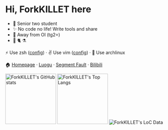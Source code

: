 # Hi, ForkKILLET here

- :school: Senior two student
- :sparkles: No code no life! Write tools and share
- :wave: Away from OI (tg2=)
- :chocolate_bar: :cat2: :alembic:

:zap: Use zsh ([config](https://github.com/ForkKILLET/FkHome)) · :v: Use vim ([config](https://github.com/ForkKILLET/FkVim)) · :bow_and_arrow: Use archlinux

:house: [Homepage](https://icelava.top) · [Luogu](https://www.luogu.com.cn/user/125210) · [Segment Fault](https://segmentfault.com/u/forkkillet) · [Bilibili](https://space.bilibili.com/652340629)

<img src="https://github-readme-stats-one-bice.vercel.app/api?username=ForkKILLET&count_private=true&theme=calm&show_icons=true&include_all_commits=true&role=OWNER,ORGANIZATION_MEMBER,COLLABORATOR" alt="ForkKILLET's GitHub stats" height="158" />
<img src="https://github-readme-stats-one-bice.vercel.app/api/top-langs/?username=ForkKILLET&layout=compact&langs_count=8&theme=calm&role=OWNER,COLLABORATOR" alt="ForkKILLET's Top Langs" height="158" />


<img src="https://api.githubtrends.io/user/svg/ForkKILLET/langs?time_range=three_months&theme=dark" alt="ForkKILLET's LoC Data" />
